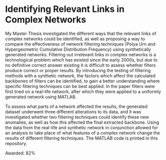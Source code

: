 # Identifying Relevant Links in Complex Networks

My Master Thesis investigated the different ways that the relevant links of complex networks could be identified, as well as proposing a way to compare the effectiveness of network filtering techniques (Polya Urn and Hypergeometric Cumulative Distribution Frequency) using synthetically generated networks. Filtering out irrelevant links in complex networks is a technological problem which has existed since the early 2000s, but due to no definitive correct answer existing it is difficult to assess whether filters produce correct or proper results. By introducing the testing of filtering methods with a synthetic network, the factors which affect the calculated backbones of filters can be identified, to gain a better understanding where specific filtering techniques can be best applied. In the paper filters were first tried on a real-life network, after which they were applied to a uniformly generated network using MATLAB.

To assess what parts of a network affected the results, the generated dataset underwent three different alterations to its data, and it was investigated whether two filtering techniques could identify these new anomalies, as well as how this affected the final extracted backbone. Using the data from the real-life and synthetic network in conjunction allowed for an analysis to take place of what features of a complex network change the results of different filtering techniques. The MATLAB code is printed in this repository.

Awarded: 82%
